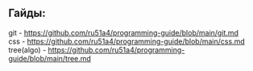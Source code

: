 ## Гайды:

git - https://github.com/ru51a4/programming-guide/blob/main/git.md  
css - https://github.com/ru51a4/programming-guide/blob/main/css.md  
tree(algo) - https://github.com/ru51a4/programming-guide/blob/main/tree.md  